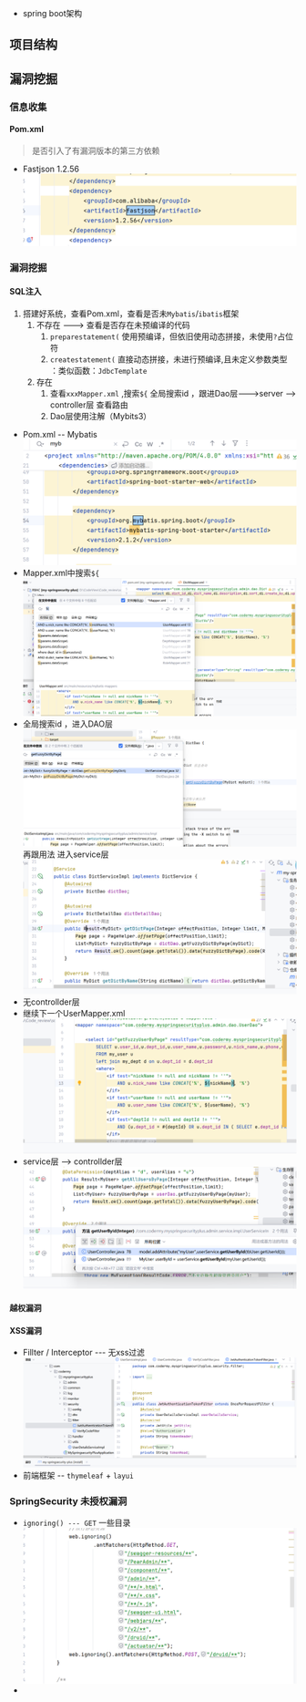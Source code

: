 - spring boot架构

## 项目结构

## 漏洞挖掘
### 信息收集

#### Pom.xml
> 是否引入了有漏洞版本的第三方依赖

- Fastjson 1.2.56![](media/Pasted%20image%2020250601003344.png)  

### 


### 漏洞挖掘

#### SQL注入

1. 搭建好系统，查看Pom.xml，查看是否未`Mybatis`/`ibatis`框架
	1. 不存在 ---> 查看是否存在未预编译的代码
		1. `preparestatement(` 使用预编译，但依旧使用动态拼接，未使用`?`占位符
		2. `createstatement(` 直接动态拼接，未进行预编译,且未定义参数类型 ：类似函数：`JdbcTemplate` 
	2. 存在
		1. 查看`xxxMapper.xml` ,搜索`${` 全局搜索id ，跟进Dao层--->server --> controller层 查看路由
		2. Dao层使用注解（Mybits3）


- Pom.xml -- Mybatis![](media/Pasted%20image%2020250601004012.png)
- Mapper.xml中搜索`${`![](media/Pasted%20image%2020250601004439.png)
- 全局搜索id ，进入DAO层![](media/Pasted%20image%2020250601004613.png)再跟用法 进入service层![](media/Pasted%20image%2020250601004901.png)  
- 无controllder层
- 继续下一个UserMapper.xml![](media/Pasted%20image%2020250601005106.png)  
- service层 --> controllder层![](media/Pasted%20image%2020250601005136.png)  


#### 越权漏洞



#### XSS漏洞
- Fillter / Interceptor --- 无xss过滤![](media/Pasted%20image%2020250601010645.png)
- 前端框架 -- `thymeleaf` + `layui`


### SpringSecurity 未授权漏洞

- `ignoring() --- GET` 一些目录![](media/Pasted%20image%2020250601011300.png)
- 
